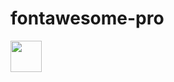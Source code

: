 # fontawesome-pro

<img width="50px" src="https://github.com/LDexter/fontawesome-pro/blob/main/planet-ringed-duotone.svg">
